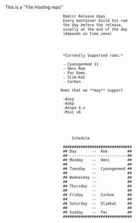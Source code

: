 This is a ''File Hosting repo''
                              
                              
                              
                              Rom(s) Release days
                              Every mantainer build his rom
                              the day before the release,
                              usually at the end of the day 
                              (depends on time zone)
                              
                              
                              
                              
                              *Currently Supported roms:*
                              
                              - Cyanogenmod 11
                              - Omni Rom 
                              - Pac Roms
                              - Slim-Kat
                              - Carbon
                              
                             Roms that we **may** support
                              
                              -Aosp
                              -Aokp
                              -Aospa 4.x
                              -Miui v6
                              
                              
                              
                              
                              
                                  Schedule
                                  
                              ###############################
                              ## Day       --  Rom         ##
                              ##---------------------------##        
                              ## Monday    --  Omni        ##
                              ##           --              ##        
                              ## Tuesday   --  Cyanogenmod ##
                              ##           --              ##        
                              ## Wednesday --              ##
                              ##           --              ##        
                              ## Thursday  --              ##
                              ##           --              ##        
                              ## Friday    --  Carbon      ##
                              ##           --              ##        
                              ## Saturday  --  Slimkat     ##
                              ##           --              ##        
                              ## Sunday    --  Pac         ##
                              ###############################
